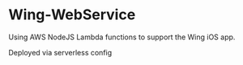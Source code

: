 # Wing-WebService
Using AWS NodeJS Lambda functions to support the Wing iOS app.

Deployed via serverless config
